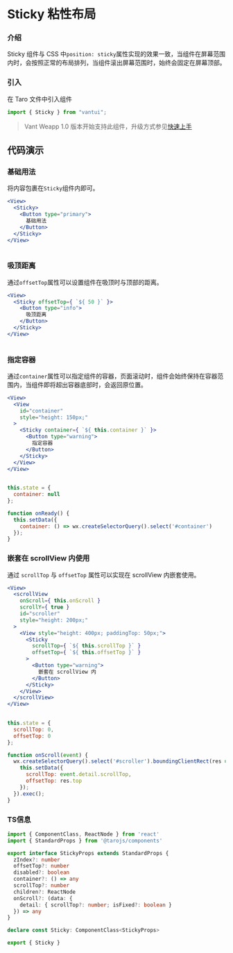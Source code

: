 # Sticky 粘性布局

### 介绍

Sticky 组件与 CSS 中`position: sticky`属性实现的效果一致，当组件在屏幕范围内时，会按照正常的布局排列，当组件滚出屏幕范围时，始终会固定在屏幕顶部。

### 引入

在 Taro 文件中引入组件

```js
import { Sticky } from "vantui"; 
```

> Vant Weapp 1.0 版本开始支持此组件，升级方式参见[快速上手](#/quickstart)

## 代码演示

### 基础用法

将内容包裹在`Sticky`组件内即可。

```jsx
<View>
  <Sticky>
    <Button type="primary">
      基础用法
    </Button>
  </Sticky>
</View>
 
```

### 吸顶距离

通过`offsetTop`属性可以设置组件在吸顶时与顶部的距离。

```jsx
<View>
  <Sticky offsetTop={ `${ 50 }` }>
    <Button type="info">
      吸顶距离
    </Button>
  </Sticky>
</View>
 
```

### 指定容器

通过`container`属性可以指定组件的容器，页面滚动时，组件会始终保持在容器范围内，当组件即将超出容器底部时，会返回原位置。

```jsx
<View>
  <View
    id="container"
    style="height: 150px;"
  >
    <Sticky container={ `${ this.container }` }>
      <Button type="warning">
        指定容器
      </Button>
    </Sticky>
  </View>
</View>
 
```

```js
this.state = {
  container: null
};

function onReady() {
  this.setData({
    container: () => wx.createSelectorQuery().select('#container')
  });
} 
```

### 嵌套在 scrollView 内使用

通过 `scrollTop` 与 `offsetTop` 属性可以实现在 scrollView 内嵌套使用。

```jsx
<View>
  <scrollView
    onScroll={ this.onScroll }
    scrollY={ true }
    id="scroller"
    style="height: 200px;"
  >
    <View style="height: 400px; paddingTop: 50px;">
      <Sticky
        scrollTop={ `${ this.scrollTop }` }
        offsetTop={ `${ this.offsetTop }` }
      >
        <Button type="warning">
          嵌套在 scrollView 内
        </Button>
      </Sticky>
    </View>
  </scrollView>
</View>
 
```

```js
this.state = {
  scrollTop: 0,
  offsetTop: 0
};

function onScroll(event) {
  wx.createSelectorQuery().select('#scroller').boundingClientRect(res => {
    this.setData({
      scrollTop: event.detail.scrollTop,
      offsetTop: res.top
    });
  }).exec();
} 
```
### TS信息
```ts 
import { ComponentClass, ReactNode } from 'react'
import { StandardProps } from '@tarojs/components'

export interface StickyProps extends StandardProps {
  zIndex?: number
  offsetTop?: number
  disabled?: boolean
  container?: () => any
  scrollTop?: number
  children?: ReactNode
  onScroll?: (data: {
    detail: { scrollTop?: number; isFixed?: boolean }
  }) => any
}

declare const Sticky: ComponentClass<StickyProps>

export { Sticky }
```